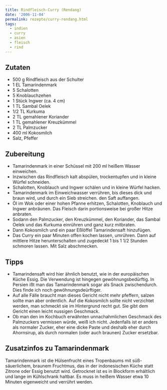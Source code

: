 ```yaml
---
title: Rindfleisch-Curry (Rendang)
date: '2006-11-04'
permalink: rezepte/curry-rendang.html
tags:
  - indien
  - curry
  - asien
  - fleisch
  - rind
---
```


<aside class="recipe__ingredients">

## Zutaten

- 500 g Rindfleisch aus der Schulter
- 1 EL Tamarindenmark
- 5 Schalotten
- 5 Knoblauchzehen
- 1 Stück Ingwer (ca. 4 cm)
- 1 TL Sambal Oelek
- 1/2 TL Kurkuma
- 2 TL gemahlener Koriander
- 1 TL gemahlener Kreuzkümmel
- 2 TL Palmzucker
- 400 ml Kokosmilch
- Salz, Pfeffer

</aside>

<div class="recipe__content">

## Zubereitung

- Tamarindenmark in einer Schüssel mit 200 ml heißem Wasser einweichen.
- Inzwischen das Rindfleisch kalt abspülen, trockentupfen und in kleine Würfel schneiden.
- Schalotten, Knoblauch und Ingwer schälen und in kleine Würfel hacken.
- Tamarindenmark im Einweichwasser verrühren, bis dieses dick und braun wird, und durch ein Sieb streichen. den Saft auffangen.
- Öl im Wok oder einer hohen Pfanne erhitzen, Schalotten, Knoblauch und Ingwer anbräunen. Das Fleisch darin portionsweise bei großer Hitze anbraten.
- Sodann den Palmzucker, den Kreuzkümmel, den Koriander, das Sambal Oelek und das Kurkuma einrühren und ganz kurz mitbraten.
- Dann Kokosmilch und ein paar Eßlöffel Tamarindensaft hinzufügen.
- Das Curry ein paar Minuten offen kochen lassen, umrühren. Dann auf mittlere Hitze herunterschalten und zugedeckt 1 bis 1 1/2 Stunden schmoren lassen. Mit Salz abschmecken.

## Tipps

- Tamarindensaft wird hier ähnlich benutzt, wie in der europäischen Küche Essig. Die Verwendung ist hingegen gewöhnungsbedürftig. In Persien ißt man das Tamarindenmark sogar als Snack zwischendurch. Dies finde ich noch gewöhnungsdeürftiger.
- Auf alle Fälle braucht man dieses Gericht nicht mehr pfeffern, salzen sollte man aber ordentlich. Auf die Kokosmilch sollte nicht verzichtet werden, man schmeckt sie im Hintergrund recht gut. Sie gibt dem Gericht einen leicht nussigen Geschmack.
- Ob man den im Kochbuch erwähnten unnachahmlichen Geschmack des Palmzuckers vermissen würde, weiß ich nicht. Jedenfalls ist er anders als normaler Zucker, eher eine dicke Paste und deshalb eher durch Ahornsirup, als durch normalen (oder auch braunen) Zucker ersetzbar.

## Zusatzinfos zu Tamarindenmark

Tamarindenmark ist die Hülsenfrucht eines Tropenbaums mit süß-säuerlichem, braunem Fruchtmus, das in der indonesischen Küche statt Zitrone oder Essig benutzt wird. Getrocknet ist es in Blockform erhältlich und lange im Kühlschrank haltbar. Es muss in heißem Wasser etwa 10 Minuten eigenweicht und verrührt werden.

</div>

